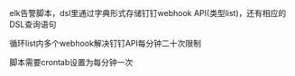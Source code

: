 elk告警脚本，dsl里通过字典形式存储钉钉webhook API(类型list)，还有相应的DSL查询语句

循环list内多个webhook解决钉钉API每分钟二十次限制

脚本需要crontab设置为每分钟一次